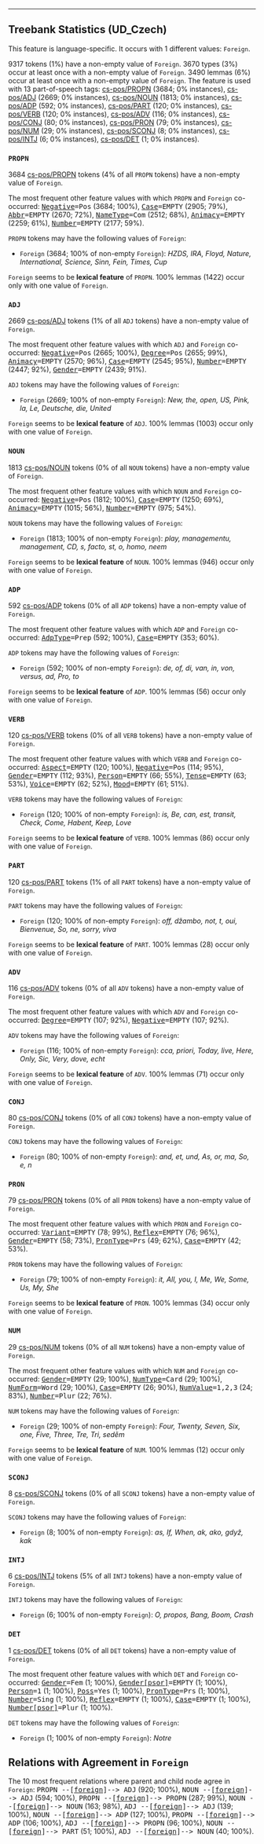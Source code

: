 

--------------------------------------------------------------------------------

## Treebank Statistics (UD_Czech)

This feature is language-specific.
It occurs with 1 different values: `Foreign`.

9317 tokens (1%) have a non-empty value of `Foreign`.
3670 types (3%) occur at least once with a non-empty value of `Foreign`.
3490 lemmas (6%) occur at least once with a non-empty value of `Foreign`.
The feature is used with 13 part-of-speech tags: [cs-pos/PROPN]() (3684; 0% instances), [cs-pos/ADJ]() (2669; 0% instances), [cs-pos/NOUN]() (1813; 0% instances), [cs-pos/ADP]() (592; 0% instances), [cs-pos/PART]() (120; 0% instances), [cs-pos/VERB]() (120; 0% instances), [cs-pos/ADV]() (116; 0% instances), [cs-pos/CONJ]() (80; 0% instances), [cs-pos/PRON]() (79; 0% instances), [cs-pos/NUM]() (29; 0% instances), [cs-pos/SCONJ]() (8; 0% instances), [cs-pos/INTJ]() (6; 0% instances), [cs-pos/DET]() (1; 0% instances).

### `PROPN`

3684 [cs-pos/PROPN]() tokens (4% of all `PROPN` tokens) have a non-empty value of `Foreign`.

The most frequent other feature values with which `PROPN` and `Foreign` co-occurred: <tt><a href="Negative.html">Negative</a>=Pos</tt> (3684; 100%), <tt><a href="Case.html">Case</a>=EMPTY</tt> (2905; 79%), <tt><a href="Abbr.html">Abbr</a>=EMPTY</tt> (2670; 72%), <tt><a href="NameType.html">NameType</a>=Com</tt> (2512; 68%), <tt><a href="Animacy.html">Animacy</a>=EMPTY</tt> (2259; 61%), <tt><a href="Number.html">Number</a>=EMPTY</tt> (2177; 59%).

`PROPN` tokens may have the following values of `Foreign`:

* `Foreign` (3684; 100% of non-empty `Foreign`): _HZDS, IRA, Floyd, Nature, International, Science, Sinn, Fein, Times, Cup_

`Foreign` seems to be **lexical feature** of `PROPN`. 100% lemmas (1422) occur only with one value of `Foreign`.

### `ADJ`

2669 [cs-pos/ADJ]() tokens (1% of all `ADJ` tokens) have a non-empty value of `Foreign`.

The most frequent other feature values with which `ADJ` and `Foreign` co-occurred: <tt><a href="Negative.html">Negative</a>=Pos</tt> (2665; 100%), <tt><a href="Degree.html">Degree</a>=Pos</tt> (2655; 99%), <tt><a href="Animacy.html">Animacy</a>=EMPTY</tt> (2570; 96%), <tt><a href="Case.html">Case</a>=EMPTY</tt> (2545; 95%), <tt><a href="Number.html">Number</a>=EMPTY</tt> (2447; 92%), <tt><a href="Gender.html">Gender</a>=EMPTY</tt> (2439; 91%).

`ADJ` tokens may have the following values of `Foreign`:

* `Foreign` (2669; 100% of non-empty `Foreign`): _New, the, open, US, Pink, la, Le, Deutsche, die, United_

`Foreign` seems to be **lexical feature** of `ADJ`. 100% lemmas (1003) occur only with one value of `Foreign`.

### `NOUN`

1813 [cs-pos/NOUN]() tokens (0% of all `NOUN` tokens) have a non-empty value of `Foreign`.

The most frequent other feature values with which `NOUN` and `Foreign` co-occurred: <tt><a href="Negative.html">Negative</a>=Pos</tt> (1812; 100%), <tt><a href="Case.html">Case</a>=EMPTY</tt> (1250; 69%), <tt><a href="Animacy.html">Animacy</a>=EMPTY</tt> (1015; 56%), <tt><a href="Number.html">Number</a>=EMPTY</tt> (975; 54%).

`NOUN` tokens may have the following values of `Foreign`:

* `Foreign` (1813; 100% of non-empty `Foreign`): _play, managementu, management, CD, s, facto, st, o, homo, neem_

`Foreign` seems to be **lexical feature** of `NOUN`. 100% lemmas (946) occur only with one value of `Foreign`.

### `ADP`

592 [cs-pos/ADP]() tokens (0% of all `ADP` tokens) have a non-empty value of `Foreign`.

The most frequent other feature values with which `ADP` and `Foreign` co-occurred: <tt><a href="AdpType.html">AdpType</a>=Prep</tt> (592; 100%), <tt><a href="Case.html">Case</a>=EMPTY</tt> (353; 60%).

`ADP` tokens may have the following values of `Foreign`:

* `Foreign` (592; 100% of non-empty `Foreign`): _de, of, di, van, in, von, versus, ad, Pro, to_

`Foreign` seems to be **lexical feature** of `ADP`. 100% lemmas (56) occur only with one value of `Foreign`.

### `VERB`

120 [cs-pos/VERB]() tokens (0% of all `VERB` tokens) have a non-empty value of `Foreign`.

The most frequent other feature values with which `VERB` and `Foreign` co-occurred: <tt><a href="Aspect.html">Aspect</a>=EMPTY</tt> (120; 100%), <tt><a href="Negative.html">Negative</a>=Pos</tt> (114; 95%), <tt><a href="Gender.html">Gender</a>=EMPTY</tt> (112; 93%), <tt><a href="Person.html">Person</a>=EMPTY</tt> (66; 55%), <tt><a href="Tense.html">Tense</a>=EMPTY</tt> (63; 53%), <tt><a href="Voice.html">Voice</a>=EMPTY</tt> (62; 52%), <tt><a href="Mood.html">Mood</a>=EMPTY</tt> (61; 51%).

`VERB` tokens may have the following values of `Foreign`:

* `Foreign` (120; 100% of non-empty `Foreign`): _is, Be, can, est, transit, Check, Come, Habent, Keep, Love_

`Foreign` seems to be **lexical feature** of `VERB`. 100% lemmas (86) occur only with one value of `Foreign`.

### `PART`

120 [cs-pos/PART]() tokens (1% of all `PART` tokens) have a non-empty value of `Foreign`.

`PART` tokens may have the following values of `Foreign`:

* `Foreign` (120; 100% of non-empty `Foreign`): _off, džambo, not, t, oui, Bienvenue, So, ne, sorry, viva_

`Foreign` seems to be **lexical feature** of `PART`. 100% lemmas (28) occur only with one value of `Foreign`.

### `ADV`

116 [cs-pos/ADV]() tokens (0% of all `ADV` tokens) have a non-empty value of `Foreign`.

The most frequent other feature values with which `ADV` and `Foreign` co-occurred: <tt><a href="Degree.html">Degree</a>=EMPTY</tt> (107; 92%), <tt><a href="Negative.html">Negative</a>=EMPTY</tt> (107; 92%).

`ADV` tokens may have the following values of `Foreign`:

* `Foreign` (116; 100% of non-empty `Foreign`): _cca, priori, Today, live, Here, Only, Sic, Very, dove, echt_

`Foreign` seems to be **lexical feature** of `ADV`. 100% lemmas (71) occur only with one value of `Foreign`.

### `CONJ`

80 [cs-pos/CONJ]() tokens (0% of all `CONJ` tokens) have a non-empty value of `Foreign`.

`CONJ` tokens may have the following values of `Foreign`:

* `Foreign` (80; 100% of non-empty `Foreign`): _and, et, und, As, or, ma, So, e, n_

### `PRON`

79 [cs-pos/PRON]() tokens (0% of all `PRON` tokens) have a non-empty value of `Foreign`.

The most frequent other feature values with which `PRON` and `Foreign` co-occurred: <tt><a href="Variant.html">Variant</a>=EMPTY</tt> (78; 99%), <tt><a href="Reflex.html">Reflex</a>=EMPTY</tt> (76; 96%), <tt><a href="Gender.html">Gender</a>=EMPTY</tt> (58; 73%), <tt><a href="PronType.html">PronType</a>=Prs</tt> (49; 62%), <tt><a href="Case.html">Case</a>=EMPTY</tt> (42; 53%).

`PRON` tokens may have the following values of `Foreign`:

* `Foreign` (79; 100% of non-empty `Foreign`): _it, All, you, I, Me, We, Some, Us, My, She_

`Foreign` seems to be **lexical feature** of `PRON`. 100% lemmas (34) occur only with one value of `Foreign`.

### `NUM`

29 [cs-pos/NUM]() tokens (0% of all `NUM` tokens) have a non-empty value of `Foreign`.

The most frequent other feature values with which `NUM` and `Foreign` co-occurred: <tt><a href="Gender.html">Gender</a>=EMPTY</tt> (29; 100%), <tt><a href="NumType.html">NumType</a>=Card</tt> (29; 100%), <tt><a href="NumForm.html">NumForm</a>=Word</tt> (29; 100%), <tt><a href="Case.html">Case</a>=EMPTY</tt> (26; 90%), <tt><a href="NumValue.html">NumValue</a>=1,2,3</tt> (24; 83%), <tt><a href="Number.html">Number</a>=Plur</tt> (22; 76%).

`NUM` tokens may have the following values of `Foreign`:

* `Foreign` (29; 100% of non-empty `Foreign`): _Four, Twenty, Seven, Six, one, Five, Three, Tre, Tri, seděm_

`Foreign` seems to be **lexical feature** of `NUM`. 100% lemmas (12) occur only with one value of `Foreign`.

### `SCONJ`

8 [cs-pos/SCONJ]() tokens (0% of all `SCONJ` tokens) have a non-empty value of `Foreign`.

`SCONJ` tokens may have the following values of `Foreign`:

* `Foreign` (8; 100% of non-empty `Foreign`): _as, If, When, ak, ako, gdyž, kak_

### `INTJ`

6 [cs-pos/INTJ]() tokens (5% of all `INTJ` tokens) have a non-empty value of `Foreign`.

`INTJ` tokens may have the following values of `Foreign`:

* `Foreign` (6; 100% of non-empty `Foreign`): _O, propos, Bang, Boom, Crash_

### `DET`

1 [cs-pos/DET]() tokens (0% of all `DET` tokens) have a non-empty value of `Foreign`.

The most frequent other feature values with which `DET` and `Foreign` co-occurred: <tt><a href="Gender.html">Gender</a>=Fem</tt> (1; 100%), <tt><a href="Gender[psor].html">Gender[psor]</a>=EMPTY</tt> (1; 100%), <tt><a href="Person.html">Person</a>=1</tt> (1; 100%), <tt><a href="Poss.html">Poss</a>=Yes</tt> (1; 100%), <tt><a href="PronType.html">PronType</a>=Prs</tt> (1; 100%), <tt><a href="Number.html">Number</a>=Sing</tt> (1; 100%), <tt><a href="Reflex.html">Reflex</a>=EMPTY</tt> (1; 100%), <tt><a href="Case.html">Case</a>=EMPTY</tt> (1; 100%), <tt><a href="Number[psor].html">Number[psor]</a>=Plur</tt> (1; 100%).

`DET` tokens may have the following values of `Foreign`:

* `Foreign` (1; 100% of non-empty `Foreign`): _Notre_

## Relations with Agreement in `Foreign`

The 10 most frequent relations where parent and child node agree in `Foreign`:
<tt>PROPN --[<a href="../dep/foreign.html">foreign</a>]--> ADJ</tt> (920; 100%),
<tt>NOUN --[<a href="../dep/foreign.html">foreign</a>]--> ADJ</tt> (594; 100%),
<tt>PROPN --[<a href="../dep/foreign.html">foreign</a>]--> PROPN</tt> (287; 99%),
<tt>NOUN --[<a href="../dep/foreign.html">foreign</a>]--> NOUN</tt> (163; 98%),
<tt>ADJ --[<a href="../dep/foreign.html">foreign</a>]--> ADJ</tt> (139; 100%),
<tt>NOUN --[<a href="../dep/foreign.html">foreign</a>]--> ADP</tt> (127; 100%),
<tt>PROPN --[<a href="../dep/foreign.html">foreign</a>]--> ADP</tt> (106; 100%),
<tt>ADJ --[<a href="../dep/foreign.html">foreign</a>]--> PROPN</tt> (96; 100%),
<tt>NOUN --[<a href="../dep/foreign.html">foreign</a>]--> PART</tt> (51; 100%),
<tt>ADJ --[<a href="../dep/foreign.html">foreign</a>]--> NOUN</tt> (40; 100%).

